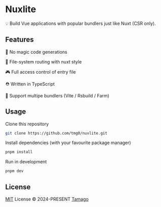 # Nuxlite

💡 Build Vue applications with popular bundlers just like Nuxt (CSR only).

## Features

🎩 No magic code generations

📂 File-system routing with nuxt style

🎮 Full access control of entry file

⛑️ Written in TypeScript

🚀 Support multipe bundlers (Vite / Rsbuild / Farm)

## Usage

Clone this repository

```bash
git clone https://github.com/tmg0/nuxlite.git
```

Install dependencies (with your favourite package manager)

```bash
pnpm install
```

Run in development

```bash
pnpm dev
```

## License

[MIT](./LICENSE) License © 2024-PRESENT [Tamago](https://github.com/tmg0)
